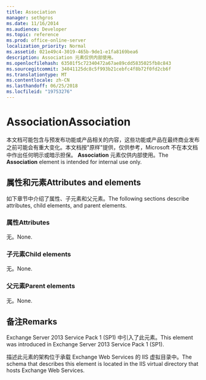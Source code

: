 ```yaml
---
title: Association
manager: sethgros
ms.date: 11/16/2014
ms.audience: Developer
ms.topic: reference
ms.prod: office-online-server
localization_priority: Normal
ms.assetid: 021e49c4-3019-465b-9de1-e1fa8169bea6
description: Association 元素仅供内部使用。
ms.openlocfilehash: 63501f5c72340472a67ae89cdd5835025fb8c843
ms.sourcegitcommit: 34041125dc8c5f993b21cebfc4f8b72f0fd2cb6f
ms.translationtype: MT
ms.contentlocale: zh-CN
ms.lasthandoff: 06/25/2018
ms.locfileid: "19753276"
---
```

# <a name="association"></a><span data-ttu-id="bb68e-103">Association</span><span class="sxs-lookup"><span data-stu-id="bb68e-103">Association</span></span>

<span data-ttu-id="bb68e-104">本文档可能包含与预发布功能或产品相关的内容，这些功能或产品在最终商业发布之前可能会有重大变化。本文档按"原样"提供，仅供参考，Microsoft 不在本文档中作出任何明示或暗示担保。 **Association** 元素仅供内部使用。</span><span class="sxs-lookup"><span data-stu-id="bb68e-104">The **Association** element is intended for internal use only.</span></span> 

## <a name="attributes-and-elements"></a><span data-ttu-id="bb68e-105">属性和元素</span><span class="sxs-lookup"><span data-stu-id="bb68e-105">Attributes and elements</span></span>

<span data-ttu-id="bb68e-106">如下章节中介绍了属性、子元素和父元素。</span><span class="sxs-lookup"><span data-stu-id="bb68e-106">The following sections describe attributes, child elements, and parent elements.</span></span>
  
### <a name="attributes"></a><span data-ttu-id="bb68e-107">属性</span><span class="sxs-lookup"><span data-stu-id="bb68e-107">Attributes</span></span>

<span data-ttu-id="bb68e-108">无。</span><span class="sxs-lookup"><span data-stu-id="bb68e-108">None.</span></span>
  
### <a name="child-elements"></a><span data-ttu-id="bb68e-109">子元素</span><span class="sxs-lookup"><span data-stu-id="bb68e-109">Child elements</span></span>

<span data-ttu-id="bb68e-110">无。</span><span class="sxs-lookup"><span data-stu-id="bb68e-110">None.</span></span>
  
### <a name="parent-elements"></a><span data-ttu-id="bb68e-111">父元素</span><span class="sxs-lookup"><span data-stu-id="bb68e-111">Parent elements</span></span>

<span data-ttu-id="bb68e-112">无。</span><span class="sxs-lookup"><span data-stu-id="bb68e-112">None.</span></span>
  
## <a name="remarks"></a><span data-ttu-id="bb68e-113">备注</span><span class="sxs-lookup"><span data-stu-id="bb68e-113">Remarks</span></span>

<span data-ttu-id="bb68e-114">Exchange Server 2013 Service Pack 1 (SP1) 中引入了此元素。</span><span class="sxs-lookup"><span data-stu-id="bb68e-114">This element was introduced in Exchange Server 2013 Service Pack 1 (SP1).</span></span>
  
<span data-ttu-id="bb68e-115">描述此元素的架构位于承载 Exchange Web Services 的 IIS 虚拟目录中。</span><span class="sxs-lookup"><span data-stu-id="bb68e-115">The schema that describes this element is located in the IIS virtual directory that hosts Exchange Web Services.</span></span>
  

